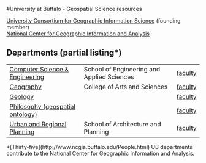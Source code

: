 #University at Buffalo - Geospatial Science resources

[University Consortium for Geographic Information Science](http://www.ucgis.org/basic-page/organization-members) (founding member)<br>
[National Center for Geographic Information and Analysis](http://www.ncgia.buffalo.edu/)

## Departments (partial listing*)
<table>
  <tr>
    <td><a href="http://www.cse.buffalo.edu/">Computer Science & Engineering</a></td>
    <td>School of Engineering and Applied Sciences</td>
    <td><a href="http://www.ncgia.buffalo.edu/Subpages_FacultyList.html#Computer">faculty</a></td>
  </tr>
  
  <tr>
    <td><a href="http://www.buffalo.edu/cas/geography.html">Geography</a></td>
    <td>College of Arts and Sciences</td>
    <td><a href="http://www.ncgia.buffalo.edu/Subpages_FacultyList.html#Geography">faculty</a></td>
  </tr>
  <tr>
  <td><a href="http://www.geology.buffalo.edu/">Geology</a></td>
    <td></td>
    <td><a href="http://www.ncgia.buffalo.edu/Subpages_FacultyList.html#Geology">faculty</a></td>
  </tr>
  <tr>
    <td><a href="http://www.buffalo.edu/cas/philosophy.html">Philosophy (geospatial ontology)</a></td>
    <td></td>
    <td><a href="http://www.ncgia.buffalo.edu/Subpages_FacultyList.html#Philosophy">faculty</a></td>
  </tr>

  <tr>
    <td><a href="http://ap.buffalo.edu/academics/urban-regional-planning.html">Urban and Regional Planning</a></td>
    <td>School of Architecture and Planning</td>
    <td><a href="http://www.ncgia.buffalo.edu/Subpages_FacultyList.html#Urban">faculty</a></td>
  </tr>
  
</table>
*[Thirty-five](http://www.ncgia.buffalo.edu/People.html) UB departments contribute to the National Center for Geographic Information and Analysis.


